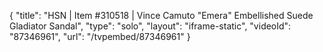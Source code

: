 {
    "title": "HSN | Item #310518 | Vince Camuto \"Emera\" Embellished Suede Gladiator Sandal",
    "type": "solo",
    "layout": "iframe-static",
    "videoId": "87346961",
    "url": "\/tvpembed\/87346961"
}